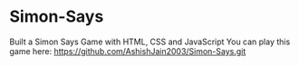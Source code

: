 # Simon-Says
Built a Simon Says Game with HTML, CSS and JavaScript
You can play this game here: https://github.com/AshishJain2003/Simon-Says.git
